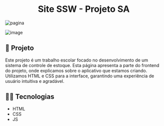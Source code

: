 <h1 align="center">
  Site SSW - Projeto SA
</h1>

![pagina](https://github.com/Nicolas-S-Linhares/Site-SSW/assets/129209443/89cdfc7b-f0f5-4fd1-9e19-fd595ec2a233)

![image](https://github.com/user-attachments/assets/0d32edd2-4f0e-4b06-a9c1-7f84d28c3648)

## 📓 Projeto

Este projeto é um trabalho escolar focado no desenvolvimento de um sistema de controle de estoque. Esta página apresenta a parte do frontend do projeto, onde explicamos sobre o aplicativo que estamos criando. Utilizamos HTML e CSS para a interface, garantindo uma experiência de usuário intuitiva e agradável.

## 🧑‍💻 Tecnologias
- HTML
- CSS
- JS
